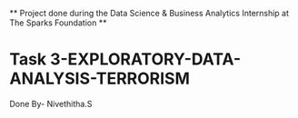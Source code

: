 ** Project done during the Data Science & Business Analytics Internship at The Sparks Foundation **

# Task 3-EXPLORATORY-DATA-ANALYSIS-TERRORISM

Done By- Nivethitha.S
